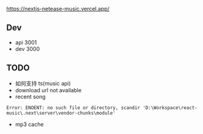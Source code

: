 https://nextjs-netease-music.vercel.app/

## Dev

- api 3001
- dev 3000

## TODO

- 如何支持 ts(music api)
- download url not available
- recent song

```
Error: ENOENT: no such file or directory, scandir 'D:\Workspace\react-music\.next\server\vendor-chunks\module'
```

- mp3 cache
<!-- - 跨域问题() -->
